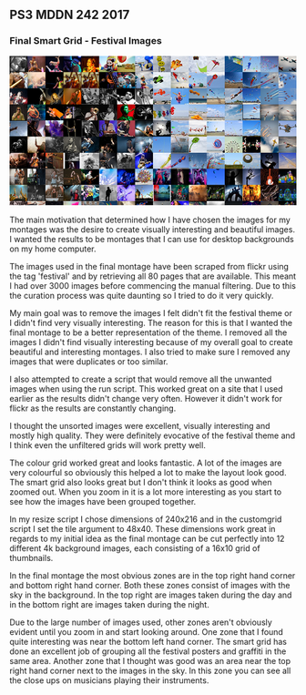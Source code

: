 ## PS3 MDDN 242 2017

### Final Smart Grid - Festival Images

![alt text](https://raw.githubusercontent.com/LABCAT/festival-images-smart-grid/master/preview.jpg)

The main motivation that determined how I have chosen the images for my montages was the desire to create visually interesting and beautiful images. I wanted the results to be montages that I can use for desktop backgrounds on my home computer.

The images used in the final montage have been scraped from flickr using the tag 'festival' and by retrieving all 80 pages that are available.  This meant I had over 3000 images before commencing the manual filtering. Due to this the curation process was quite daunting so I tried to do it very quickly. 

My main goal was to remove the images I felt didn't fit the festival theme or I didn't find very visually interesting.  The reason for this is that I wanted the final montage to be a better representation of the theme.  I removed all the images I didn't find visually interesting because of my overall goal to create beautiful and interesting montages.  I also tried to make sure I removed any images that were duplicates or too similar.

I also attempted to create a script that would remove all the unwanted images when using the run script. This worked great on a site that I used earlier as the results didn't change very often. However it didn't work for flickr as the results are constantly changing. 

I thought the unsorted images were excellent, visually interesting and mostly high quality. They were definitely evocative of the festival theme and I think even the unfiltered grids will work pretty well. 

The colour grid worked great and looks fantastic.  A lot of the images are very colourful so obviously this helped a lot to make the layout look good.  The smart grid also looks great but I don't think it looks as good when zoomed out.  When you zoom in it is a lot more interesting as you start to see how the images have been grouped together. 

In my resize script I chose dimensions of 240x216 and in the customgrid script I set the tile argument to 48x40. These dimensions work great in regards to my initial idea as the final montage can be cut perfectly into 12 different 4k background images, each consisting of a 16x10 grid of thumbnails. 

In the final montage the most obvious zones are in the top right hand corner and bottom right hand corner. Both these zones consist of images with the sky in the background. In the top right are images taken during the day and in the bottom right are images taken during the night.

Due to the large number of images used, other zones aren't obviously evident until you zoom in and start looking around.  One zone that I found quite interesting was near the bottom left hand corner.  The smart grid has done an excellent job of grouping all the festival posters and graffiti in the same area.   Another zone that I thought was good was an area near the top right hand corner next to the images in the sky.  In this zone you can see all the close ups on musicians playing their instruments.
